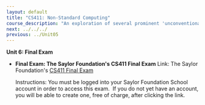 ```yaml
---
layout: default
title: "CS411: Non-Standard Computing"
course_description: "An exploration of several prominent 'unconventional' computational methods and theories, including quantum computation, DNA and molecular computation, genetic algorithms, and cellular automata."
next: ../../../
previous: ../Unit05
---
```

**Unit 6: Final Exam** <span id="6"></span> 
-   **Final Exam: The Saylor Foundation's CS411 Final Exam**
    Link: The Saylor Foundation's [CS411 Final
    Exam](http://school.saylor.org/mod/quiz/view.php?id=304)  
      
     Instructions: You must be logged into your Saylor Foundation School
    account in order to access this exam.  If you do not yet have an
    account, you will be able to create one, free of charge, after
    clicking the link.


